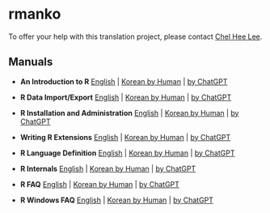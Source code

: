 # rmanko

To offer your help with this translation project, please contact [Chel Hee Lee](mailto:chelhee.lee@ucalgary.ca). 

## Manuals 

* **An Introduction to R** [English](https://cran.r-project.org/doc/manuals/r-devel/R-intro.html) | [Korean by Human](https://imstatsbee.github.io/rmanko/inst/doc/R-intro-ko.html) | [by ChatGPT](#)

* **R Data Import/Export** [English](https://cran.r-project.org/doc/manuals/r-devel/R-data.html) | [Korean by Human](https://imstatsbee.github.io/rmanko/inst/doc/R-data-ko.html)  | [by ChatGPT](#)

* **R Installation and Administration**  [English](https://cran.r-project.org/doc/manuals/r-devel/R-admin.html) | [Korean by Human](https://imstatsbee.github.io/rmanko/inst/doc/R-admin-ko.html) | [by ChatGPT](#)

* **Writing R Extensions** [English](https://cran.r-project.org/doc/manuals/r-release/R-exts.html) | [Korean by Human](https://imstatsbee.github.io/rmanko/inst/doc/R-exts-ko.html) | [by ChatGPT](#)

* **R Language Definition** [English](https://cran.r-project.org/doc/manuals/r-release/R-lang.html) | [Korean by Human](https://imstatsbee.github.io/rmanko/inst/doc/R-lang-ko.html) | [by ChatGPT](#)

* **R Internals** [English](https://cran.r-project.org/doc/manuals/r-release/R-ints.html) | [Korean by Human](https://imstatsbee.github.io/rmanko/inst/doc/R-ints-ko.html) | [by ChatGPT](#)

* **R FAQ** [English](https://cran.r-project.org/doc/FAQ/R-FAQ.html) | [Korean by Human](https://imstatsbee.github.io/rmanko/inst/doc/R-FAQ-ko.html) | [by ChatGPT](#)

* **R Windows FAQ** [English](https://cran.r-project.org/bin/windows/base/rw-FAQ.html) | [Korean by Human](https://imstatsbee.github.io/rmanko/inst/doc/rw-FAQ-ko.html) | [by ChatGPT](#)

